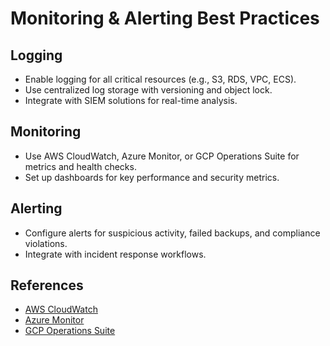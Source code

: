 # Monitoring & Alerting Best Practices

## Logging
- Enable logging for all critical resources (e.g., S3, RDS, VPC, ECS).
- Use centralized log storage with versioning and object lock.
- Integrate with SIEM solutions for real-time analysis.

## Monitoring
- Use AWS CloudWatch, Azure Monitor, or GCP Operations Suite for metrics and health checks.
- Set up dashboards for key performance and security metrics.

## Alerting
- Configure alerts for suspicious activity, failed backups, and compliance violations.
- Integrate with incident response workflows.

## References
- [AWS CloudWatch](https://docs.aws.amazon.com/AmazonCloudWatch/latest/monitoring/WhatIsCloudWatch.html)
- [Azure Monitor](https://learn.microsoft.com/en-us/azure/azure-monitor/overview)
- [GCP Operations Suite](https://cloud.google.com/products/operations)
